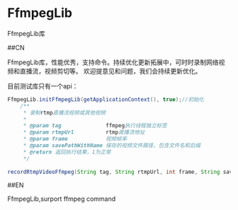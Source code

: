 # FfmpegLib
FfmpegLib库

##CN

FfmpegLib库，性能优秀，支持命令。持续优化更新拓展中，可时时录制网络视频和直播流，视频剪切等。
欢迎提意见和问题，我们会持续更新优化。

目前测试库只有一个api：

```java
FfmpegLib.initFfmpegLib(getApplicationContext(), true);//初始化
    /**
     * 录制rtmp直播流视频或其他视频
     *
     * @param tag              ffmpeg执行线程独立标签
     * @param rtmpUrl          rtmp直播流地址
     * @param frame            视频帧率
     * @param savePathWithName 保存的视频文件路径，包含文件名和后缀
     * @return 返回执行结果，1为正常
     */
     
recordRtmpVideoFfmpeg(String tag, String rtmpUrl, int frame, String savePathWithName);//录制视频

```

##EN

FfmpegLib,surport ffmpeg command
